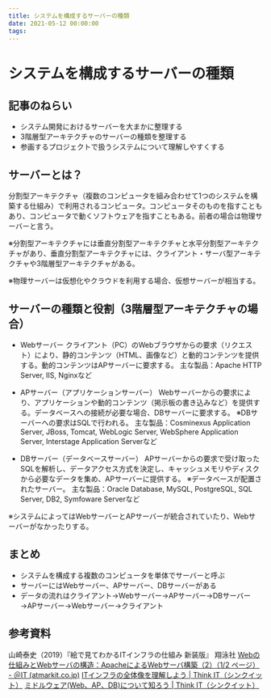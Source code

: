 ```yaml
---
title: システムを構成するサーバーの種類
date: 2021-05-12 00:00:00
tags:
---
```

# システムを構成するサーバーの種類

## 記事のねらい
- システム開発におけるサーバーを大まかに整理する
- 3階層型アーキテクチャのサーバーの種類を整理する
- 参画するプロジェクトで扱うシステムについて理解しやすくする

## サーバーとは？
分割型アーキテクチャ（複数のコンピュータを組み合わせて1つのシステムを構築する仕組み）で利用されるコンピュータ。コンピュータそのものを指すこともあり、コンピュータで動くソフトウェアを指すこともある。前者の場合は物理サーバーと言う。

※分割型アーキテクチャには垂直分割型アーキテクチャと水平分割型アーキテクチャがあり、垂直分割型アーキテクチャには、クライアント・サーバ型アーキテクチャや3階層型アーキテクチャがある。

※物理サーバーは仮想化やクラウドを利用する場合、仮想サーバーが相当する。

## サーバーの種類と役割（3階層型アーキテクチャの場合）
- Webサーバー
クライアント（PC）のWebブラウザからの要求（リクエスト）により、静的コンテンツ（HTML、画像など）と動的コンテンツを提供する。動的コンテンツはAPサーバーに要求する。
主な製品：Apache HTTP Server, IIS, Nginxなど

- APサーバー（アプリケーションサーバー）
Webサーバーからの要求により、アプリケーションや動的コンテンツ（掲示板の書き込みなど）を提供する。データベースへの接続が必要な場合、DBサーバーに要求する。
※DBサーバーへの要求はSQLで行われる。
主な製品：Cosminexus Application Server, JBoss, Tomcat, WebLogic Server, WebSphere Application Server, Interstage Application Serverなど

- DBサーバー（データベースサーバー）
APサーバーからの要求で受け取ったSQLを解析し、データアクセス方式を決定し、キャッシュメモリやディスクから必要なデータを集め、APサーバーに提供する。
※データベースが配置されたサーバー。
主な製品：Oracle Database, MySQL, PostgreSQL, SQL Server, DB2, Symfoware Serverなど

※システムによってはWebサーバーとAPサーバーが統合されていたり、Webサーバーがなかったりする。

## まとめ
- システムを構成する複数のコンピュータを単体でサーバーと呼ぶ
- サーバーにはWebサーバー、APサーバー、DBサーバーがある
- データの流れはクライアント→Webサーバー→APサーバー→DBサーバー→APサーバー→Webサーバー→クライアント

## 参考資料
山崎泰史（2019）『絵で見てわかるITインフラの仕組み 新装版』 翔泳社
[Webの仕組みとWebサーバの構造：ApacheによるWebサーバ構築（2）（1/2 ページ） - ＠IT (atmarkit.co.jp)](https://www.atmarkit.co.jp/ait/articles/0101/16/news003.html)
[ITインフラの全体像を理解しよう | Think IT（シンクイット）](https://thinkit.co.jp/article/11526)
[ミドルウェア(Web、AP、DB)について知ろう | Think IT（シンクイット）](https://thinkit.co.jp/article/11837)
